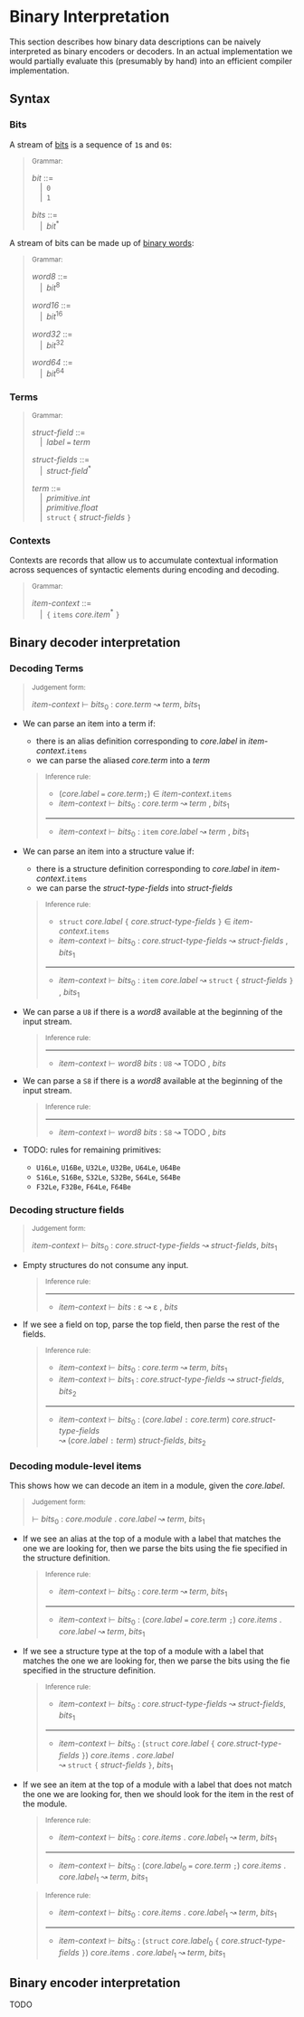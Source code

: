 # Binary Interpretation

This section describes how binary data descriptions can be naively interpreted
as binary encoders or decoders. In an actual implementation we would partially
evaluate this (presumably by hand) into an efficient compiler implementation.

## Syntax

### Bits

A stream of [bits](https://en.wikipedia.org/wiki/Bit) is a sequence of `1`s and `0`s:

> <sub>Grammar:</sub>
>
> _bit_ ::=\
> &emsp;|&ensp;`0`\
> &emsp;|&ensp;`1`
>
> _bits_ ::=\
> &emsp;|&ensp;_bit_<sup>\*</sup>

A stream of bits can be made up of [binary words](https://en.wikipedia.org/wiki/Word_(computer_architecture)):

> <sub>Grammar:</sub>
>
> _word8_ ::=\
> &emsp;|&ensp;_bit_<sup>8</sup>
>
> _word16_ ::=\
> &emsp;|&ensp;_bit_<sup>16</sup>
>
> _word32_ ::=\
> &emsp;|&ensp;_bit_<sup>32</sup>
>
> _word64_ ::=\
> &emsp;|&ensp;_bit_<sup>64</sup>

### Terms

> <sub>Grammar:</sub>
>
> _struct-field_ ::=\
> &emsp;|&ensp;_label_ `=` _term_
>
> _struct-fields_ ::=\
> &emsp;|&ensp;_struct-field_<sup>\*</sup>
>
> _term_ ::=\
> &emsp;|&ensp;_primitive.int_\
> &emsp;|&ensp;_primitive.float_\
> &emsp;|&ensp;`struct` `{` _struct-fields_ `}`

### Contexts

Contexts are records that allow us to accumulate contextual information across
sequences of syntactic elements during encoding and decoding.

> <sub>Grammar:</sub>
>
> _item-context_ ::=\
> &emsp;|&ensp;`{` `items` _core.item_<sup>\*</sup> `}`

## Binary decoder interpretation

### Decoding Terms

> <sub>Judgement form:</sub>
>
> _item-context_ ⊢ _bits_<sub>0</sub> : _core.term_ ↝ _term_, _bits_<sub>1</sub>

-   We can parse an item into a term if:

    -   there is an alias definition corresponding to _core.label_ in _item-context_.`items`
    -   we can parse the aliased _core.term_ into a _term_

    >  <sub>Inference rule:</sub>
    >
    > - (_core.label_ `=` _core.term_`;`) ∈ _item-context_.`items`
    > - _item-context_ ⊢ _bits_<sub>0</sub> : _core.term_ ↝ _term_ , _bits_<sub>1</sub>
    > ----------------------------------------------------------------------------------------------
    > - _item-context_ ⊢ _bits_<sub>0</sub> : `item` _core.label_ ↝ _term_ , _bits_<sub>1</sub>

-   We can parse an item into a structure value if:

    -   there is a structure definition corresponding to _core.label_ in _item-context_.`items`
    -   we can parse the _struct-type-fields_ into _struct-fields_

    >  <sub>Inference rule:</sub>
    >
    > - `struct` _core.label_ `{` _core.struct-type-fields_ `}` ∈ _item-context_.`items`
    > - _item-context_ ⊢ _bits_<sub>0</sub> : _core.struct-type-fields_ ↝ _struct-fields_ , _bits_<sub>1</sub>
    > ----------------------------------------------------------------------------------------------
    > - _item-context_ ⊢ _bits_<sub>0</sub> : `item` _core.label_ ↝ `struct` `{` _struct-fields_ `}` , _bits_<sub>1</sub>

-   We can parse a `U8` if there is a _word8_ available at the beginning of the
    input stream.

    >  <sub>Inference rule:</sub>
    >
    > ----------------------------------------------------------------------------------------------
    > - _item-context_ ⊢ _word8_ _bits_ : `U8` ↝ TODO , _bits_

-   We can parse a `S8` if there is a _word8_ available at the beginning of the
    input stream.

    >  <sub>Inference rule:</sub>
    >
    > ----------------------------------------------------------------------------------------------
    > - _item-context_ ⊢ _word8_ _bits_ : `S8` ↝ TODO , _bits_

-   TODO: rules for remaining primitives:
    - `U16Le`, `U16Be`, `U32Le`, `U32Be`, `U64Le`, `U64Be`
    - `S16Le`, `S16Be`, `S32Le`, `S32Be`, `S64Le`, `S64Be`
    - `F32Le`, `F32Be`, `F64Le`, `F64Be`

### Decoding structure fields

> <sub>Judgement form:</sub>
>
> _item-context_ ⊢ _bits_<sub>0</sub> : _core.struct-type-fields_ ↝ _struct-fields_, _bits_<sub>1</sub>

-   Empty structures do not consume any input.

    >  <sub>Inference rule:</sub>
    >
    > ----------------------------------------------------------------------------------------------
    > - _item-context_ ⊢ _bits_ : ε ↝ ε , _bits_

-   If we see a field on top, parse the top field, then parse the rest of the
    fields.

    >  <sub>Inference rule:</sub>
    >
    > - _item-context_ ⊢ _bits_<sub>0</sub> : _core.term_ ↝ _term_, _bits_<sub>1</sub>
    > - _item-context_ ⊢ _bits_<sub>1</sub> : _core.struct-type-fields_ ↝ _struct-fields_, _bits_<sub>2</sub>
    > ----------------------------------------------------------------------------------------------
    > - _item-context_ ⊢ _bits_<sub>0</sub> : (_core.label_ `:` _core.term_) _core.struct-type-fields_\
    >   ↝ (_core.label_ `:` _term_) _struct-fields_, _bits_<sub>2</sub>

### Decoding module-level items

This shows how we can decode an item in a module, given the _core.label_.

> <sub>Judgement form:</sub>
>
> ⊢ _bits_<sub>0</sub> : _core.module_ . _core.label_ ↝ _term_, _bits_<sub>1</sub>

-   If we see an alias at the top of a module with a label that matches the
    one we are looking for, then we parse the bits using the fie specified in
    the structure definition.

    >  <sub>Inference rule:</sub>
    >
    > - _item-context_ ⊢ _bits_<sub>0</sub> : _core.term_ ↝ _term_, _bits_<sub>1</sub>
    > ----------------------------------------------------------------------------------------------
    > - _item-context_ ⊢ _bits_<sub>0</sub> : (_core.label_ `=` _core.term_ `;`) _core.items_ . _core.label_
    >   ↝ _term_, _bits_<sub>1</sub>

-   If we see a structure type at the top of a module with a label that matches
    the one we are looking for, then we parse the bits using the fie specified
    in the structure definition.

    >  <sub>Inference rule:</sub>
    >
    > - _item-context_ ⊢ _bits_<sub>0</sub> : _core.struct-type-fields_ ↝ _struct-fields_, _bits_<sub>1</sub>
    > ----------------------------------------------------------------------------------------------
    > - _item-context_ ⊢ _bits_<sub>0</sub> : (`struct` _core.label_ `{` _core.struct-type-fields_ `}`) _core.items_ . _core.label_\
    >   ↝ `struct` `{` _struct-fields_ `}`, _bits_<sub>1</sub>

-   If we see an item at the top of a module with a label that does not match
    the one we are looking for, then we should look for the item in the rest
    of the module.

    >  <sub>Inference rule:</sub>
    >
    > - _item-context_ ⊢ _bits_<sub>0</sub> : _core.items_ . _core.label_<sub>1</sub> ↝ _term_, _bits_<sub>1</sub>
    > ----------------------------------------------------------------------------------------------
    > - _item-context_ ⊢ _bits_<sub>0</sub> : (_core.label_<sub>0</sub> `=` _core.term_ `;`)
    >   _core.items_ . _core.label_<sub>1</sub> ↝ _term_, _bits_<sub>1</sub>

    >  <sub>Inference rule:</sub>
    >
    > - _item-context_ ⊢ _bits_<sub>0</sub> : _core.items_ . _core.label_<sub>1</sub> ↝ _term_, _bits_<sub>1</sub>
    > ----------------------------------------------------------------------------------------------
    > - _item-context_ ⊢ _bits_<sub>0</sub> : (`struct` _core.label_<sub>0</sub> `{` _core.struct-type-fields_ `}`)
    >   _core.items_ . _core.label_<sub>1</sub> ↝ _term_, _bits_<sub>1</sub>

## Binary encoder interpretation

TODO

